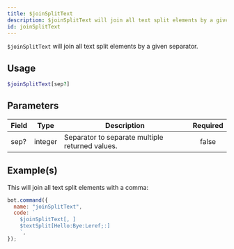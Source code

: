 ```yaml
---
title: $joinSplitText
description: $joinSplitText will join all text split elements by a given separator.
id: joinSplitText
---
```


`$joinSplitText` will join all text split elements by a given separator.

## Usage

```php
$joinSplitText[sep?]
```

## Parameters

| Field | Type    | Description                                     | Required |
| ----- | ------- | ----------------------------------------------- | :------: |
| sep?  | integer | Separator to separate multiple returned values. |  false   |

## Example(s)

This will join all text split elements with a comma:

```javascript
bot.command({
  name: "joinSplitText",
  code: `
    $joinSplitText[, ]
    $textSplit[Hello:Bye:Leref;:]
    `,
});
```

